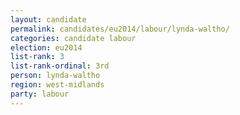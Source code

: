 ```yaml
---
layout: candidate
permalink: candidates/eu2014/labour/lynda-waltho/
categories: candidate labour
election: eu2014
list-rank: 3
list-rank-ordinal: 3rd
person: lynda-waltho
region: west-midlands
party: labour
---
```

